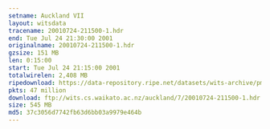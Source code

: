 ```yaml
---
setname: Auckland VII
layout: witsdata
tracename: 20010724-211500-1.hdr
end: Tue Jul 24 21:30:00 2001
originalname: 20010724-211500-1.hdr
gzsize: 151 MB
len: 0:15:00
start: Tue Jul 24 21:15:00 2001
totalwirelen: 2,408 MB
ripedownload: https://data-repository.ripe.net/datasets/wits-archive/pma/long/auck/7//20010724-211500-1.hdr.gz
pkts: 47 million
download: ftp://wits.cs.waikato.ac.nz/auckland/7/20010724-211500-1.hdr.gz
size: 545 MB
md5: 37c3056d7742fb63d6bb03a9979e464b
---
```

